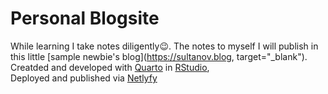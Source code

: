 # Personal Blogsite

While learning I take notes diligently😉. The notes to myself I will publish in this little [sample newbie's blog](https://sultanov.blog, target="_blank").
<br>Creatded and developed with [Quarto](https://quarto.org/) in [RStudio](https://posit.co/download/rstudio-desktop/),
<br>Deployed and published via [Netlyfy](https://www.netlify.com/)
